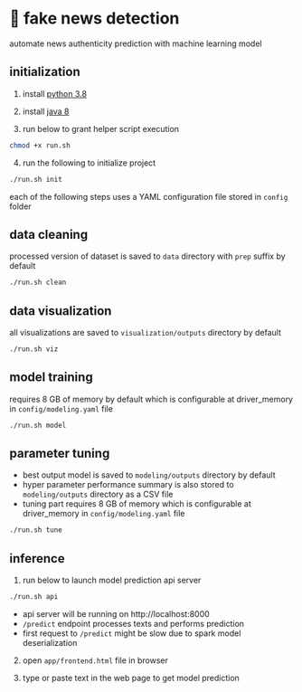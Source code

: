 # 📰 fake news detection

automate news authenticity prediction with machine learning model

## initialization

1. install [python 3.8](https://www.python.org/downloads/)

2. install [java 8](https://www.oracle.com/java/technologies/downloads/)

3. run below to grant helper script execution

```sh
chmod +x run.sh
```

4. run the following to initialize project
```sh
./run.sh init
```

each of the following steps uses a YAML configuration file stored in `config` folder

## data cleaning

processed version of dataset is saved to `data` directory with `prep` suffix by default

```sh
./run.sh clean
```


## data visualization

all visualizations are saved to `visualization/outputs` directory by default

```sh
./run.sh viz
```

## model training

requires 8 GB of memory by default which is configurable at driver_memory in `config/modeling.yaml` file

```sh
./run.sh model
```


## parameter tuning

- best output model is saved to `modeling/outputs` directory by default
- hyper parameter performance summary is also stored to `modeling/outputs` directory as a CSV file
- tuning part requires 8 GB of memory which is configurable at driver_memory in `config/modeling.yaml` file

```sh
./run.sh tune
```

## inference

1. run below to launch model prediction api server

```sh
./run.sh api
```
- api server will be running on http://localhost:8000
- `/predict` endpoint processes texts and performs prediction
- first request to `/predict` might be slow due to spark model deserialization

2. open `app/frontend.html` file in browser

3. type or paste text in the web page to get model prediction 

